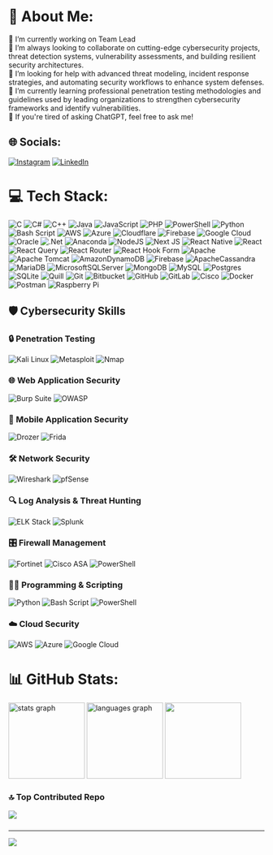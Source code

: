 # 💫 About Me:
🔭 I’m currently working on Team Lead<br>👯 I’m always looking to collaborate on cutting-edge cybersecurity projects, threat detection systems, vulnerability assessments, and building resilient security architectures.<br>🤝 I’m looking for help with advanced threat modeling, incident response strategies, and automating security workflows to enhance system defenses.<br>🌱 I’m currently learning professional penetration testing methodologies and guidelines used by leading organizations to strengthen cybersecurity frameworks and identify vulnerabilities.<br>💬 If you're tired of asking ChatGPT, feel free to ask me!


## 🌐 Socials:
[![Instagram](https://img.shields.io/badge/Instagram-%23E4405F.svg?logo=Instagram&logoColor=white)](https://www.instagram.com/abhishek._200_1) [![LinkedIn](https://img.shields.io/badge/LinkedIn-%230077B5.svg?logo=linkedin&logoColor=white)](https:/www.linkedin.com/in/abhishek-kumar-56290b1a9/) 

# 💻 Tech Stack:
![C](https://img.shields.io/badge/c-%2300599C.svg?style=for-the-badge&logo=c&logoColor=white) ![C#](https://img.shields.io/badge/c%23-%23239120.svg?style=for-the-badge&logo=csharp&logoColor=white) ![C++](https://img.shields.io/badge/c++-%2300599C.svg?style=for-the-badge&logo=c%2B%2B&logoColor=white) ![Java](https://img.shields.io/badge/java-%23ED8B00.svg?style=for-the-badge&logo=openjdk&logoColor=white) ![JavaScript](https://img.shields.io/badge/javascript-%23323330.svg?style=for-the-badge&logo=javascript&logoColor=%23F7DF1E) ![PHP](https://img.shields.io/badge/php-%23777BB4.svg?style=for-the-badge&logo=php&logoColor=white) ![PowerShell](https://img.shields.io/badge/PowerShell-%235391FE.svg?style=for-the-badge&logo=powershell&logoColor=white) ![Python](https://img.shields.io/badge/python-3670A0?style=for-the-badge&logo=python&logoColor=ffdd54) ![Bash Script](https://img.shields.io/badge/bash_script-%23121011.svg?style=for-the-badge&logo=gnu-bash&logoColor=white) ![AWS](https://img.shields.io/badge/AWS-%23FF9900.svg?style=for-the-badge&logo=amazon-aws&logoColor=white) ![Azure](https://img.shields.io/badge/azure-%230072C6.svg?style=for-the-badge&logo=microsoftazure&logoColor=white) ![Cloudflare](https://img.shields.io/badge/Cloudflare-F38020?style=for-the-badge&logo=Cloudflare&logoColor=white) ![Firebase](https://img.shields.io/badge/firebase-%23039BE5.svg?style=for-the-badge&logo=firebase) ![Google Cloud](https://img.shields.io/badge/GoogleCloud-%234285F4.svg?style=for-the-badge&logo=google-cloud&logoColor=white) ![Oracle](https://img.shields.io/badge/Oracle-F80000?style=for-the-badge&logo=oracle&logoColor=white) ![.Net](https://img.shields.io/badge/.NET-5C2D91?style=for-the-badge&logo=.net&logoColor=white) ![Anaconda](https://img.shields.io/badge/Anaconda-%2344A833.svg?style=for-the-badge&logo=anaconda&logoColor=white) ![NodeJS](https://img.shields.io/badge/node.js-6DA55F?style=for-the-badge&logo=node.js&logoColor=white) ![Next JS](https://img.shields.io/badge/Next-black?style=for-the-badge&logo=next.js&logoColor=white) ![React Native](https://img.shields.io/badge/react_native-%2320232a.svg?style=for-the-badge&logo=react&logoColor=%2361DAFB) ![React](https://img.shields.io/badge/react-%2320232a.svg?style=for-the-badge&logo=react&logoColor=%2361DAFB) ![React Query](https://img.shields.io/badge/-React%20Query-FF4154?style=for-the-badge&logo=react%20query&logoColor=white) ![React Router](https://img.shields.io/badge/React_Router-CA4245?style=for-the-badge&logo=react-router&logoColor=white) ![React Hook Form](https://img.shields.io/badge/React%20Hook%20Form-%23EC5990.svg?style=for-the-badge&logo=reacthookform&logoColor=white) ![Apache](https://img.shields.io/badge/apache-%23D42029.svg?style=for-the-badge&logo=apache&logoColor=white) ![Apache Tomcat](https://img.shields.io/badge/apache%20tomcat-%23F8DC75.svg?style=for-the-badge&logo=apache-tomcat&logoColor=black) ![AmazonDynamoDB](https://img.shields.io/badge/Amazon%20DynamoDB-4053D6?style=for-the-badge&logo=Amazon%20DynamoDB&logoColor=white) ![Firebase](https://img.shields.io/badge/firebase-a08021?style=for-the-badge&logo=firebase&logoColor=ffcd34) ![ApacheCassandra](https://img.shields.io/badge/cassandra-%231287B1.svg?style=for-the-badge&logo=apache-cassandra&logoColor=white) ![MariaDB](https://img.shields.io/badge/MariaDB-003545?style=for-the-badge&logo=mariadb&logoColor=white) ![MicrosoftSQLServer](https://img.shields.io/badge/Microsoft%20SQL%20Server-CC2927?style=for-the-badge&logo=microsoft%20sql%20server&logoColor=white) ![MongoDB](https://img.shields.io/badge/MongoDB-%234ea94b.svg?style=for-the-badge&logo=mongodb&logoColor=white) ![MySQL](https://img.shields.io/badge/mysql-4479A1.svg?style=for-the-badge&logo=mysql&logoColor=white) ![Postgres](https://img.shields.io/badge/postgres-%23316192.svg?style=for-the-badge&logo=postgresql&logoColor=white) ![SQLite](https://img.shields.io/badge/sqlite-%2307405e.svg?style=for-the-badge&logo=sqlite&logoColor=white) ![Quill](https://img.shields.io/badge/Quill-52B0E7?style=for-the-badge&logo=apache&logoColor=white) ![Git](https://img.shields.io/badge/git-%23F05033.svg?style=for-the-badge&logo=git&logoColor=white) ![Bitbucket](https://img.shields.io/badge/bitbucket-%230047B3.svg?style=for-the-badge&logo=bitbucket&logoColor=white) ![GitHub](https://img.shields.io/badge/github-%23121011.svg?style=for-the-badge&logo=github&logoColor=white) ![GitLab](https://img.shields.io/badge/gitlab-%23181717.svg?style=for-the-badge&logo=gitlab&logoColor=white) ![Cisco](https://img.shields.io/badge/cisco-%23049fd9.svg?style=for-the-badge&logo=cisco&logoColor=black) ![Docker](https://img.shields.io/badge/docker-%230db7ed.svg?style=for-the-badge&logo=docker&logoColor=white) ![Postman](https://img.shields.io/badge/Postman-FF6C37?style=for-the-badge&logo=postman&logoColor=white) ![Raspberry Pi](https://img.shields.io/badge/-Raspberry_Pi-C51A4A?style=for-the-badge&logo=Raspberry-Pi)
## 🛡️ Cybersecurity Skills

### 🔒 Penetration Testing
![Kali Linux](https://img.shields.io/badge/Kali%20Linux-%23000000.svg?style=for-the-badge&logo=kalilinux&logoColor=white) 
![Metasploit](https://img.shields.io/badge/Metasploit-%23E9573F.svg?style=for-the-badge&logo=metasploit&logoColor=white) 
![Nmap](https://img.shields.io/badge/Nmap-%2300599C.svg?style=for-the-badge&logo=nmap&logoColor=white)
### 🌐 Web Application Security
![Burp Suite](https://img.shields.io/badge/Burp%20Suite-%23ff5733.svg?style=for-the-badge&logo=burpsuite&logoColor=white) 
![OWASP](https://img.shields.io/badge/OWASP-%230045a2.svg?style=for-the-badge&logo=owasp&logoColor=white)
### 📱 Mobile Application Security
![Drozer](https://img.shields.io/badge/Drozer-%234CAF50.svg?style=for-the-badge&logo=android&logoColor=white) 
![Frida](https://img.shields.io/badge/Frida-%23F7126A.svg?style=for-the-badge&logo=hackthebox&logoColor=white)
### 🛠️ Network Security
![Wireshark](https://img.shields.io/badge/Wireshark-%231F62D0.svg?style=for-the-badge&logo=wireshark&logoColor=white) 
![pfSense](https://img.shields.io/badge/pfSense-%23000A14.svg?style=for-the-badge&logo=pfsense&logoColor=white)
### 🔍 Log Analysis & Threat Hunting
![ELK Stack](https://img.shields.io/badge/ELK%20Stack-%2300599C.svg?style=for-the-badge&logo=elastic&logoColor=white) 
![Splunk](https://img.shields.io/badge/Splunk-%23FF9900.svg?style=for-the-badge&logo=splunk&logoColor=white)
### 🎛️ Firewall Management
![Fortinet](https://img.shields.io/badge/Fortinet-%23FF0000.svg?style=for-the-badge&logo=fortinet&logoColor=white) 
![Cisco ASA](https://img.shields.io/badge/Cisco%20ASA-%23049FD9.svg?style=for-the-badge&logo=cisco&logoColor=white)
![PowerShell](https://img.shields.io/badge/PowerShell-%235391FE.svg?style=for-the-badge&logo=powershell&logoColor=white)
### 👨‍💻 Programming & Scripting
![Python](https://img.shields.io/badge/Python-%233776AB.svg?style=for-the-badge&logo=python&logoColor=yellow) 
![Bash Script](https://img.shields.io/badge/Bash%20Script-%23121011.svg?style=for-the-badge&logo=gnu-bash&logoColor=white) 
![PowerShell](https://img.shields.io/badge/PowerShell-%235391FE.svg?style=for-the-badge&logo=powershell&logoColor=white)
### ☁️ Cloud Security
![AWS](https://img.shields.io/badge/AWS-%23FF9900.svg?style=for-the-badge&logo=amazonaws&logoColor=white) 
![Azure](https://img.shields.io/badge/Azure-%230072C6.svg?style=for-the-badge&logo=microsoftazure&logoColor=white) 
![Google Cloud](https://img.shields.io/badge/Google%20Cloud-%234285F4.svg?style=for-the-badge&logo=googlecloud&logoColor=white)


# 📊 GitHub Stats:
<div>
    <img src="https://github-readme-stats.vercel.app/api?username=maurodesouza&hide_title=false&hide_rank=false&show_icons=true&include_all_commits=true&count_private=true&disable_animations=false&theme=dracula&locale=en&hide_border=false"
        height="150" alt="stats graph" />
    <img src="https://github-readme-stats.vercel.app/api/top-langs?username=maurodesouza&locale=en&hide_title=false&layout=compact&card_width=320&langs_count=5&theme=dracula&hide_border=false"
        height="150" alt="languages graph" />
    <img  height="150" src="https://i.giphy.com/media/v1.Y2lkPTc5MGI3NjExamN2dHg1Y2kwODV5N2QyZzIwaDdjZDlzNW1iYnY5M3Q1MnVmdzRiNSZlcD12MV9pbnRlcm5hbF9naWZfYnlfaWQmY3Q9cw/j6xRdO7moPh2cgGMHN/giphy.gif"/>
    
</div>



### 🔝 Top Contributed Repo
![](https://github-contributor-stats.vercel.app/api?username=CipherXAbhi&limit=5&theme=dark&combine_all_yearly_contributions=true)
###

###
---
[![](https://visitcount.itsvg.in/api?id=CipherXAbhi&icon=0&color=0)](https://visitcount.itsvg.in)

<!-- Proudly created with GPRM ( https://gprm.itsvg.in ) -->
